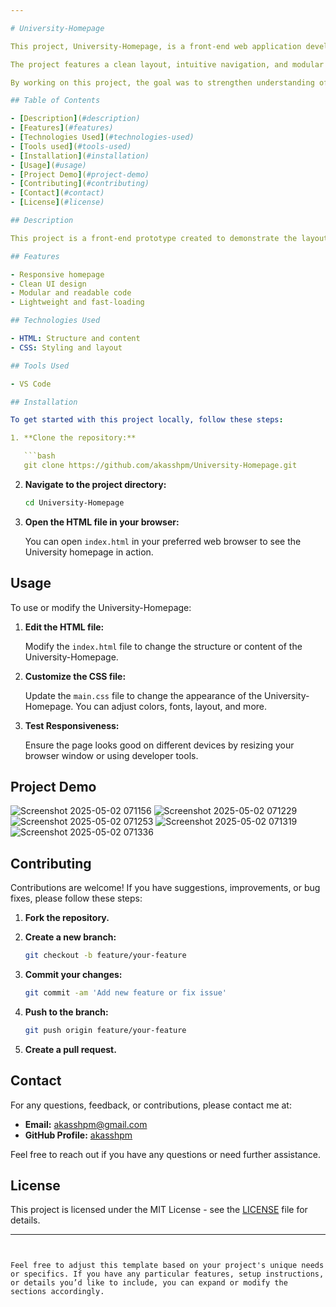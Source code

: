 ```yaml
---

# University-Homepage

This project, University-Homepage, is a front-end web application developed as part of a semester project. It is designed to demonstrate the fundamental principles of modern web development using core technologies such as HTML and CSS. The main objective of this project is to build a responsive, accessible, and visually appealing user interface that can serve as a base for future web applications.

The project features a clean layout, intuitive navigation, and modular code structure, making it easy to maintain and scale. It provides a static prototype of a potential application homepage, focusing on the presentation layer rather than dynamic backend functionality.

By working on this project, the goal was to strengthen understanding of front-end design principles, improve coding practices, and gain hands-on experience in developing real-world web interfaces. This project can also serve as a reference or starting point for more advanced development work.

## Table of Contents

- [Description](#description)
- [Features](#features)
- [Technologies Used](#technologies-used)
- [Tools used](#tools-used)
- [Installation](#installation)
- [Usage](#usage)
- [Project Demo](#project-demo)
- [Contributing](#contributing)
- [Contact](#contact)
- [License](#license)

## Description

This project is a front-end prototype created to demonstrate the layout and design of a web-based application. It includes a structured homepage (`index.html`) styled with CSS for attractive user interface. The goal is to provide a responsive, accessible, and visually appealing user interface as part of an academic semester project.

## Features

- Responsive homepage
- Clean UI design
- Modular and readable code
- Lightweight and fast-loading

## Technologies Used

- HTML: Structure and content
- CSS: Styling and layout

## Tools Used

- VS Code 

## Installation

To get started with this project locally, follow these steps:

1. **Clone the repository:**

   ```bash
   git clone https://github.com/akasshpm/University-Homepage.git
   ```

2. **Navigate to the project directory:**

   ```bash
   cd University-Homepage
   ```

3. **Open the HTML file in your browser:**

   You can open `index.html` in your preferred web browser to see the University homepage in action.

## Usage

To use or modify the University-Homepage:

1. **Edit the HTML file:**

   Modify the `index.html` file to change the structure or content of the University-Homepage.

2. **Customize the CSS file:**

   Update the `main.css` file to change the appearance of the University-Homepage. You can adjust colors, fonts, layout, and more.

3. **Test Responsiveness:**

   Ensure the page looks good on different devices by resizing your browser window or using developer tools.

 ## Project Demo
 
![Screenshot 2025-05-02 071156](https://github.com/user-attachments/assets/a2eb5bf3-483b-4e32-b17b-7f52e6ced815)
![Screenshot 2025-05-02 071229](https://github.com/user-attachments/assets/f10e46e3-ef5e-4e57-98b5-692ef5dc4785)
![Screenshot 2025-05-02 071253](https://github.com/user-attachments/assets/18e1b0a0-79bb-45e4-be85-f9ae3c0ed104)
![Screenshot 2025-05-02 071319](https://github.com/user-attachments/assets/648c4211-d758-4202-8572-da09b637e2dd)
![Screenshot 2025-05-02 071336](https://github.com/user-attachments/assets/c68b449d-5050-40b6-9d2f-4807d66a6036)

## Contributing

Contributions are welcome! If you have suggestions, improvements, or bug fixes, please follow these steps:

1. **Fork the repository.**
2. **Create a new branch:**

   ```bash
   git checkout -b feature/your-feature
   ```

3. **Commit your changes:**

   ```bash
   git commit -am 'Add new feature or fix issue'
   ```

4. **Push to the branch:**

   ```bash
   git push origin feature/your-feature
   ```

5. **Create a pull request.**

## Contact

For any questions, feedback, or contributions, please contact me at:

- **Email:** akasshpm@gmail.com
- **GitHub Profile:** [akasshpm](https://github.com/akasshpm)

Feel free to reach out if you have any questions or need further assistance.

## License

This project is licensed under the MIT License - see the [LICENSE](LICENSE) file for details.

---
```


Feel free to adjust this template based on your project's unique needs or specifics. If you have any particular features, setup instructions, or details you’d like to include, you can expand or modify the sections accordingly.
